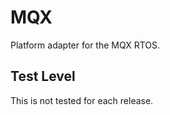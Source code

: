 MQX
===
Platform adapter for the MQX RTOS.

Test Level
----------
This is not tested for each release.
